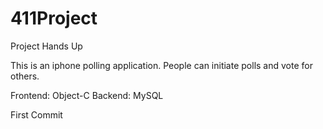 411Project
==========
Project Hands Up

This is an iphone polling application. People can initiate polls and vote for others.

Frontend: Object-C
Backend: MySQL

First Commit

